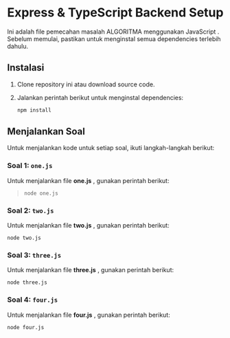 # Express & TypeScript Backend Setup

Ini adalah file pemecahan masalah ALGORITMA menggunakan JavaScript . Sebelum memulai, pastikan untuk menginstal semua dependencies terlebih dahulu.

## Instalasi

1. Clone repository ini atau download source code.
2. Jalankan perintah berikut untuk menginstal dependencies:

   ```bash
   npm install
   ```


## Menjalankan Soal

Untuk menjalankan kode untuk setiap soal, ikuti langkah-langkah berikut:

### Soal 1: `one.js`

Untuk menjalankan file  **one.js** , gunakan perintah berikut:

> `node one.js`

### Soal 2: `two.js`

Untuk menjalankan file  **two.js** , gunakan perintah berikut:

`node two.js`

### Soal 3: `three.js`

Untuk menjalankan file  **three.js** , gunakan perintah berikut:

`node three.js`

### Soal 4: `four.js`

Untuk menjalankan file  **four.js** , gunakan perintah berikut:

`node four.js`
